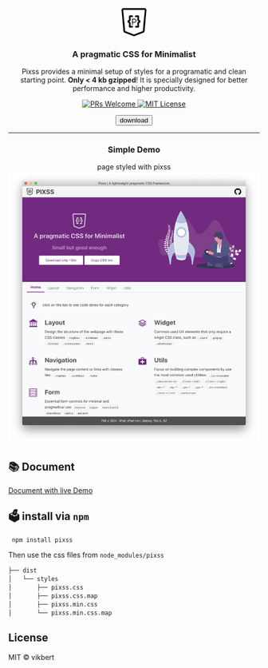 <div align="center">
  <img src="app-small.png" width="50px" alt="pixss" />
  <h3>A pragmatic CSS for Minimalist</h3>
  <p>Pixss provides a minimal setup of styles for a programatic and clean starting point.  <strong>Only < 4 kb gzipped</strong>! It is specially designed for better performance and higher productivity. </p>

  <p>
    <a href="#">
      <img src="https://img.shields.io/badge/PRs-Welcome-brightgreen.svg?style=flat-square" alt="PRs Welcome">
    </a>
    <a href="#">
      <img src="https://img.shields.io/badge/License-MIT-brightgreen.svg?style=flat-square" alt="MIT License">
    </a>
  </p>
  <button class="is-primary">download</button>
</div>

---

<div align="center">
  <h3>Simple Demo</h3>
  <span>page styled with pixss</span>
</div>

<div align="center">
  <img style="width: 800px;" src="sample.png">
</div>

## 📚 Document

[Document with live Demo](https://vikbert.github.io/pixss/examples/)

## 🗳 install via `npm`

```bash
 npm install pixss
```

Then use the css files from `node_modules/pixss`

```bash
├── dist
│   └── styles
│       ├── pixss.css
│       ├── pixss.css.map
│       ├── pixss.min.css
│       └── pixss.min.css.map
```


## License

MIT © vikbert
